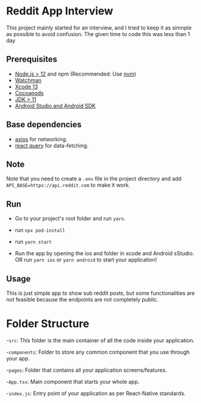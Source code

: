 # Reddit App Interview

This project mainly started for an interview, and I tried to keep it as simnple as possible to avoid confusion. The given time to code this was less than 1 day

## Prerequisites

- [Node.js > 12](https://nodejs.org) and npm (Recommended: Use [nvm](https://github.com/nvm-sh/nvm))
- [Watchman](https://facebook.github.io/watchman)
- [Xcode 13](https://developer.apple.com/xcode)
- [Cocoapods](https://cocoapods.org)
- [JDK > 11](https://www.oracle.com/java/technologies/javase-jdk11-downloads.html)
- [Android Studio and Android SDK](https://developer.android.com/studio)

## Base dependencies

- [axios](https://github.com/axios/axios) for networking.
- [react query](https://tanstack.com/query/v4/docs/react/overview) for data-fetching.

## Note

Note that you need to create a `.env` file in the project directory and add `API_BASE=https://api.reddit.com` to make it work.

## Run

- Go to your project's root folder and run `yarn`.

- run `npx pod-install`

- run `yarn start`

- Run the app by opening the ios and folder in xcode and Android sStudio. OR run `yarn ios` or `yarn android` to start your application!

## Usage

This is just simple app to show sub reddit posts, but some functionalities are not feasible because the endpoints are not completely public.

# Folder Structure

-`src`: This folder is the main container of all the code inside your application.

-`components`: Folder to store any common component that you use through your app.

-`pages`: Folder that contains all your application screens/features.

-`App.tsx`: Main component that starts your whole app.

-`index.js`: Entry point of your application as per React-Native standards.
